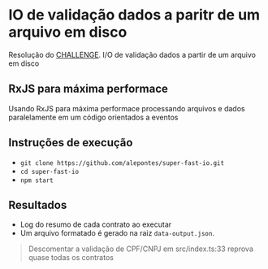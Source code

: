 # IO de validação dados a paritr de um arquivo em disco 
Resolução do [CHALLENGE](./CHALLENGE.md).
I/O de validação dados a partir de um arquivo em disco

## RxJS para máxima performace 
Usando RxJS para máxima performace processando arquivos e dados paralelamente em um código orientados a eventos

## Instruções de execução
- `git clone https://github.com/alepontes/super-fast-io.git`
- `cd super-fast-io`
- `npm start`

## Resultados
- Log do resumo de cada contrato ao executar 
- Um arquivo formatado é gerado na raiz `data-output.json`.

> Descomentar a validação de CPF/CNPJ em src/index.ts:33 reprova quase todas os contratos
